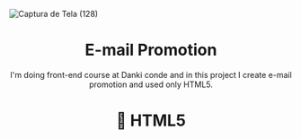 ![Captura de Tela (128)](https://user-images.githubusercontent.com/62259770/100472075-513dff80-30ba-11eb-9e2e-a8c639b60796.png)


<h1 align="center">E-mail Promotion</h1>

<p align="center">I'm doing front-end course at Danki conde and in this project I create e-mail promotion and used only HTML5.</p>

<h1 align="center">
    <P>🔗 HTML5</a>
</h1>
